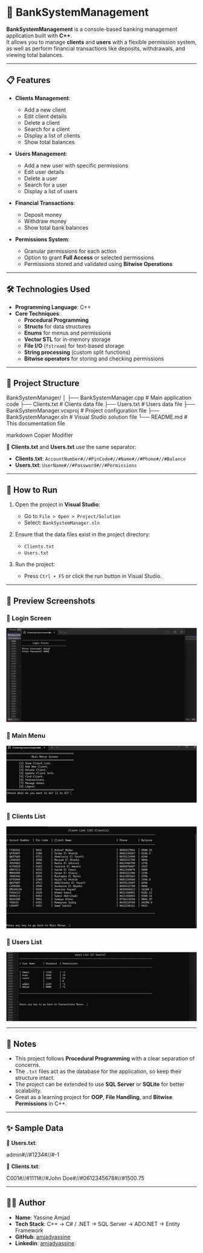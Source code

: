 # 🏦 BankSystemManagement

**BankSystemManagement** is a console-based banking management application built with **C++**.  
It allows you to manage **clients** and **users** with a flexible permission system, as well as perform financial transactions like deposits, withdrawals, and viewing total balances.

---

## 📋 Features

- **Clients Management**:
  - Add a new client
  - Edit client details
  - Delete a client
  - Search for a client
  - Display a list of clients
  - Show total balances

- **Users Management**:
  - Add a new user with specific permissions
  - Edit user details
  - Delete a user
  - Search for a user
  - Display a list of users

- **Financial Transactions**:
  - Deposit money
  - Withdraw money
  - Show total bank balances

- **Permissions System**:
  - Granular permissions for each action
  - Option to grant **Full Access** or selected permissions
  - Permissions stored and validated using **Bitwise Operations**

---

## 🛠️ Technologies Used

- **Programming Language**: C++
- **Core Techniques**:
  - **Procedural Programming**
  - **Structs** for data structures
  - **Enums** for menus and permissions
  - **Vector STL** for in-memory storage
  - **File I/O** (`fstream`) for text-based storage
  - **String processing** (custom split functions)
  - **Bitwise operators** for storing and checking permissions

---

## 📂 Project Structure

BankSystemManager/
│
├── BankSystemManager.cpp # Main application code
├── Clients.txt # Clients data file
├── Users.txt # Users data file
├── BankSystemManager.vcxproj # Project configuration file
├── BankSystemManager.sln # Visual Studio solution file
└── README.md # This documentation file

markdown
Copier
Modifier


📌 **Clients.txt** and **Users.txt** use the same separator:  

- **Clients.txt**: `AccountNumber#//#PinCode#//#Name#//#Phone#//#Balance`
- **Users.txt**: `UserName#//#Password#//#Permissions`

---

## 🚀 How to Run

1. Open the project in **Visual Studio**:
   - Go to `File > Open > Project/Solution`
   - Select: `BankSystemManager.sln`

2. Ensure that the data files exist in the project directory:
   - `Clients.txt`
   - `Users.txt`

3. Run the project:
   - Press `Ctrl + F5` or click the run button in Visual Studio.

---

## 📸 Preview Screenshots

### 🔑 Login Screen
![Login Screen](ScreenShots/login.png)

### 📜 Main Menu
![Main Menu](ScreenShots/main_menu.png)

### 👥 Clients List
![Clients List](ScreenShots/clients_list.png)

### 👤 Users List
![Users List](ScreenShots/users_list.png)

---

## 📌 Notes

- This project follows **Procedural Programming** with a clear separation of concerns.
- The `.txt` files act as the database for the application, so keep their structure intact.
- The project can be extended to use **SQL Server** or **SQLite** for better scalability.
- Great as a learning project for **OOP**, **File Handling**, and **Bitwise Permissions** in C++.

---

## ✨ Sample Data

📄 **Users.txt**:

admin#//#1234#//#-1


📄 **Clients.txt**:

C001#//#1111#//#John Doe#//#0612345678#//#1500.75


---

## 👨‍💻 Author

- **Name**: Yassine Amjad  
- **Tech Stack**: C++ → C# / .NET → SQL Server → ADO.NET → Entity Framework  
- **GitHub**: [amjadyassine](https://github.com/amjadyassine)
- **Linkedin**: [amjadyassine](https://www.linkedin.com/in/amjadyassine/).

